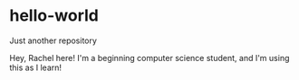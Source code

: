 # hello-world
Just another repository

Hey, Rachel here!
I'm a beginning computer science student, and I'm using this as I learn!
